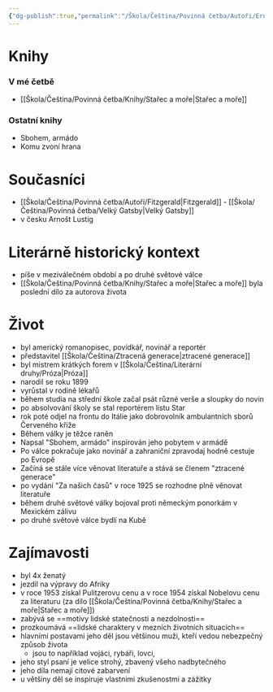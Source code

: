 ```yaml
---
{"dg-publish":true,"permalink":"/Škola/Čeština/Povinná četba/Autoři/Ernest Hemingway/","tags":["Autor","Literatura"],"created":"2024-05-20T17:37:22.765+02:00","updated":"2024-05-21T18:37:28.880+02:00"}
---
```


# Knihy
### V mé četbě
- [[Škola/Čeština/Povinná četba/Knihy/Stařec a moře\|Stařec a moře]]
### Ostatní knihy
- Sbohem, armádo
- Komu zvoní hrana
# Současníci
- [[Škola/Čeština/Povinná četba/Autoři/Fitzgerald\|Fitzgerald]] - [[Škola/Čeština/Povinná četba/Velký Gatsby\|Velký Gatsby]]
- v česku Arnošt Lustig
# Literárně historický kontext
- píše v meziválečném období a po druhé světové válce
- [[Škola/Čeština/Povinná četba/Knihy/Stařec a moře\|Stařec a moře]] byla poslední dílo za autorova života
# Život
- byl americký romanopisec, povídkář, novinář a reportér
- představitel [[Škola/Čeština/Ztracená generace\|ztracené generace]]
- byl mistrem krátkých forem v [[Škola/Čeština/Literární druhy/Próza\|Próza]]
- narodil se roku 1899
- vyrůstal v rodině lékařů
- během studia na střední škole začal psát různé verše a sloupky do novin
- po absolvování školy se stal reportérem listu Star
- rok poté odjel na frontu do Itálie jako dobrovolník ambulantních sborů Červeného kříže
- Během války je těžce raněn
- Napsal "Sbohem, armádo" inspirován jeho pobytem v armádě
- Po válce pokračuje jako novinář a zahraniční zpravodaj hodně cestuje po Evropě
- Začíná se stále více věnovat literatuře a stává se členem "ztracené generace"
- po vydání "Za našich časů" v roce 1925 se rozhodne plně věnovat literatuře 
- během druhé světové války bojoval proti německým ponorkám v Mexickém zálivu
- po druhé světové válce bydlí na Kubě
# Zajímavosti
- byl 4x ženatý
- jezdil na výpravy do Afriky
- v roce 1953 získal Pulitzerovu cenu a v roce 1954 získal Nobelovu cenu za literaturu (za dílo [[Škola/Čeština/Povinná četba/Knihy/Stařec a moře\|Stařec a moře]])
- zabývá se ==motivy lidské statečnosti a nezdolnosti==
- prozkoumává ==lidské charaktery v mezních životních situacích==
- hlavními postavami jeho děl jsou většinou muži, kteří vedou nebezpečný způsob života
	- jsou to například vojáci, rybáři, lovci, 
- jeho styl psaní je velice strohý, zbavený všeho nadbytečného
- jeho díla nemají citové zabarvení
- u většiny děl se inspiruje vlastními zkušenostmi a zážitky
